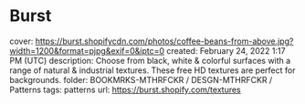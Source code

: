 # Burst

cover: https://burst.shopifycdn.com/photos/coffee-beans-from-above.jpg?width=1200&format=pjpg&exif=0&iptc=0
created: February 24, 2022 1:17 PM (UTC)
description: Choose from black, white & colorful surfaces with a range of natural & industrial textures. These free HD textures are perfect for backgrounds.
folder: BOOKMRKS-MTHRFCKR / DESGN-MTHRFCKR / Patterns
tags: patterns
url: https://burst.shopify.com/textures